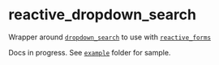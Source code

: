 # reactive_dropdown_search

Wrapper around [`dropdown_search`](https://pub.dev/packages/dropdown_search) to use with [`reactive_forms`](https://pub.dev/packages/reactive_forms)

Docs in progress. See [`example`](https://github.com/artflutter/reactive_forms_widgets/tree/master/packages/reactive_dropdown_search/example) folder for sample.